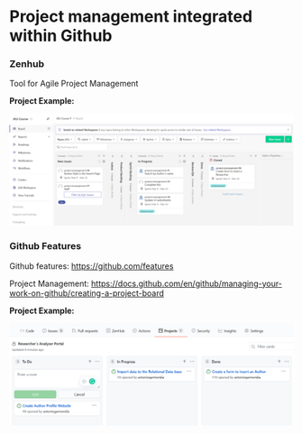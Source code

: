 # Project management integrated within Github

### Zenhub

Tool for Agile Project Management

**Project Example:**

![Example of Project Management in Zenhub tool](/wiki/project-management/zenhub-example.png)

### Github Features

Github features: https://github.com/features

Project Management: https://docs.github.com/en/github/managing-your-work-on-github/creating-a-project-board

**Project Example:**

![Example of Project Management in Github](/wiki/project-management/github-example.png)
